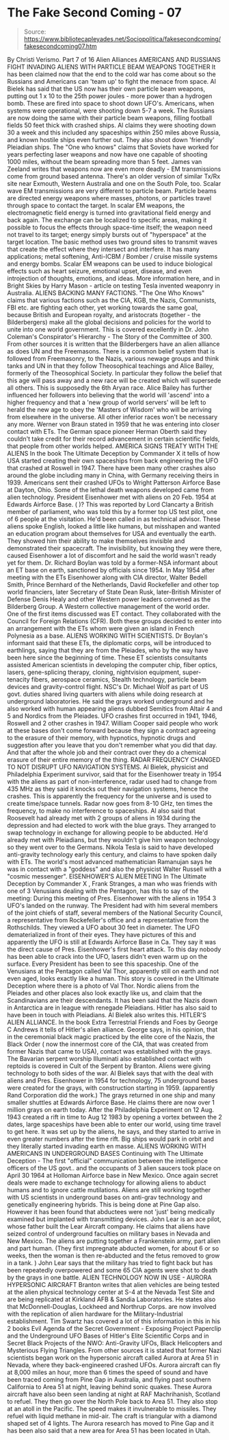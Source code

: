 # The Fake Second Coming - 07

> Source: https://www.bibliotecapleyades.net/Sociopolitica/fakesecondcoming/fakesecondcoming07.htm

By Christi Verismo.
Part 7 of 16
Alien Alliances
AMERICANS AND RUSSIANS
FIGHT INVADING ALIENS WITH PARTICLE BEAM WEAPONS TOGETHER
It has been claimed now that the end to the cold war has come about so the
Russians and Americans can 'team up' to fight the menace from space. Al Bielek has said that the US now has their own particle beam weapons, putting
out 1 x 10 to the 25th power joules - more power than a hydrogen bomb. These
are fired into space to shoot down UFO's. Americans, when systems were
operational, were shooting down 5-7 a week.
The Russians are now doing the same with their particle beam weapons, filling football fields 50 feet thick with crashed ships. Al claims they were shooting down 30 a week and this included any spaceships within 250 miles above Russia, and known hostile ships even further out. They also shoot down 'friendly' Pleiadian ships.
The "One who knows" claims that Soviets have worked for years perfecting laser weapons and now have one capable of shooting 1000 miles, without the beam spreading more than 5 feet. James van Zeeland writes that weapons now are even more deadly - EM transmissions come from ground based antenna. There's an older version of similar Tx/Rx site near Exmouth, Western Australia and one on the South Pole, too. Scalar wave EM transmissions are very different to particle beam.
Particle beams are directed energy weapons where masses, photons, or particles travel through space to contact the target. In scalar EM weapons, the electromagnetic field energy is turned into gravitational field energy and back again. The exchange can be localized to specific areas, making it possible to focus the effects through space-time itself; the weapon need not travel to its target; energy simply bursts out of "hyperspace" at the target location.
The basic
method uses two ground sites to transmit waves that create the effect where
they intersect and interfere. It has many applications; metal softening,
Anti-ICBM / Bomber / cruise missile systems and energy bombs.
Scalar EM
weapons can be used to induce biological effects such as heart seizure,
emotional upset, disease, and even introjection of thoughts, emotions, and
ideas.
More information here, and in
Bright Skies by Harry Mason - article on testing
Tesla invented weaponry in Australia.
ALIENS BACKING MANY FACTIONS.
"The One Who Knows" claims that various factions such as the CIA, KGB, the
Nazis, Communists, FBI etc. are fighting each other, yet working towards the
same goal, because British and European royalty, and aristocrats
(together - the Bilderbergers) make all the global decisions and policies
for the world to unite into one world government.
This is covered excellently in Dr. John Coleman's Conspirator's Hierarchy - The Story of the Committee of 300. From other sources it is written that the Bilderbergers have an alien alliance as does UN and the Freemasons. There is a common belief system that is followed from Freemasonry, to the Nazis, various newage groups and think tanks and UN in that they follow Theosophical teachings and Alice Bailey, formerly of the Theosophical Society.
In particular they follow the belief that this age will pass away and a new race will be created which will supersede all others. This is supposedly the 6th Aryan race. Alice Bailey has further influenced her followers into believing that the world will 'ascend' into a higher frequency and that a 'new group of world servers' will be left to herald the new age to obey the 'Masters of Wisdom' who will be arriving from elsewhere in the universe.
All
other inferior races won't be necessary any more. Werner von Braun stated in
1959 that he was entering into closer contact with ETs. The German space
pioneer Herman Oberth said they couldn't take credit for their record
advancement in certain scientific fields, that people from other worlds
helped.
AMERICA SIGNS TREATY WITH THE ALIENS
In the book The Ultimate Deception by Commander X it tells of how USA
started creating their own spaceships from back engineering the UFO that
crashed at Roswell in 1947. There have been many other crashes also around
the globe including many in China, with Germany receiving theirs in 1939.
Americans sent their crashed UFOs to Wright Patterson Airforce Base at Dayton, Ohio. Some of the lethal death weapons developed came from alien technology. President Eisenhower met with aliens on 20 Feb. 1954 at Edwards Airforce Base. ( )? This was reported by Lord Clancarty a British member of parliament, who was told this by a former top US test pilot, one of 6 people at the visitation.
He'd been called in as technical advisor. These aliens spoke English, looked a little like humans, but misshapen and wanted an education program about themselves for USA and eventually the earth. They showed him their ability to make themselves invisible and demonstrated their spacecraft. The invisibility, but knowing they were there, caused Eisenhower a lot of discomfort and he said the world wasn't ready yet for them.
Dr. Richard Boylan was told by a former-NSA informant about an ET base on earth, sanctioned by officials since 1954. In May 1954 after meeting with the ETs Eisenhower along with CIA director, Walter Bedell Smith, Prince Bernhard of the Netherlands, David Rockefeller and other top world financiers, later Secretary of State Dean Rusk, later-British Minister of Defense Denis Healy and other Western power leaders convened as the Bilderberg Group.
A Western collective management of the world order. One of
the first items discussed was ET contact. They collaborated with the Council
for Foreign Relations (CFR). Both these groups decided to enter into an
arrangement with the ETs whom were given an island in French Polynesia as a
base.
ALIENS WORKING WITH SCIENTISTS.
Dr Boylan's informant said that these ETs, the diplomatic corps, will be
introduced to earthlings, saying that they are from the Pleiades, who by the
way have been here since the beginning of time. These ET scientists
consultants assisted American scientists in developing the computer chip,
fiber optics, lasers, gene-splicing therapy, cloning, nightvision equipment,
super-tenacity fibers, aerospace ceramics, Stealth technology, particle beam
devices and gravity-control flight.
NSC's Dr. Michael Wolf as part of US govt. duties shared living quarters with aliens while doing research at underground laboratories. He said the grays worked underground and he also worked with human appearing aliens dubbed Semitics from Altair 4 and 5 and Nordics from the Pleiades. UFO crashes first occurred in 1941, 1946, Roswell and 2 other crashes in 1947.
William Cooper said people who work at these
bases don't come forward because they sign a contract agreeing to the
erasure of their memory, with hypnotics, hypnotic drugs and suggestion after
you leave that you don't remember what you did that day. And that after the
whole job and their contract over they do a chemical erasure of their entire
memory of the thing.
RADAR FREQUENCY CHANGED TO NOT DISRUPT UFO NAVIGATION SYSTEMS.
Al Bielek, physicist and
Philadelphia Experiment survivor, said that for the
Eisenhower treaty in 1954 with the aliens as part of non-interference,
radar used had to change from 435 MHz as they said it knocks out their
navigation systems, hence the crashes. This is apparently the frequency for
the universe and is used to create time/space tunnels.
Radar now goes from 8-10 GHz, ten times the frequency, to make no interference to spaceships. Al also said that Roosevelt had already met with 2 groups of aliens in 1934 during the depression and had elected to work with the blue grays. They arranged to swap technology in exchange for allowing people to be abducted. He'd already met with Pleiadians, but they wouldn't give him weapon technology so they went over to the Germans.
Nikola Tesla is said to have
developed anti-gravity technology early this century, and claims to have
spoken daily with ETs. The world's most advanced mathematician Ramanujan
says he was in contact with a "goddess" and also the physicist Walter
Russell with a "cosmic messenger".
EISENHOWER'S ALIEN MEETING
In
The Ultimate Deception by Commander X ,
Frank Stranges, a man who was
friends with one of 3 Venusians dealing with the Pentagon, has this to say
of the meeting:
During this meeting of Pres. Eisenhower with the aliens in 1954 3 UFO's landed on the runway. The President had with him several members of the joint chiefs of staff, several members of the National Security Council, a representative from Rockefeller's office and a representative from the Rothschilds.
They viewed a UFO about 30 feet in diameter. The UFO dematerialized in front of their eyes. They have pictures of this and apparently the UFO is still at Edwards Airforce Base in Ca. They say it was the direct cause of Pres. Eisenhower's first heart attack. To this day nobody has been able to crack into the UFO, lasers didn't even warm up on the surface. Every President has been to see this spaceship.
One of the Venusians at the Pentagon called Val Thor, apparently still on earth and not even aged, looks exactly like a human. This story is covered in the Ultimate Deception where there is a photo of Val Thor. Nordic aliens from the Pleiades and other places also look exactly like us, and claim that the Scandinavians are their descendants. It has been said that the Nazis down in Antarctica are in league with renegade Pleiadians.
Hitler has also said to
have been in touch with Pleiadians. Al Bielek also writes this.
HITLER'S ALIEN ALLIANCE.
In the book
Extra Terrestrial Friends and Foes by George C Andrews it tells
of Hitler's alien alliance. George says, in his opinion, that in the
ceremonial black magic practiced by the elite core of the Nazis, the Black
Order ( now the innermost core of the CIA, that was created from former
Nazis that came to USA), contact was established with the grays.
The Bavarian serpent worship Illuminati also established contact with reptoids is covered in Cult of the Serpent by Branton. Aliens were giving technology to both sides of the war. Al Bielek says that with the deal with aliens and Pres. Eisenhower in 1954 for technology, 75 underground bases were created for the grays, with construction starting in 1959. (apparently Rand Corporation did the work.)
The grays returned in one ship and many smaller shuttles at Edwards Airforce Base. He claims there are now over 1 million grays on earth today. After the Philadelphia Experiment on 12 Aug. 1943 created a rift in time to Aug 12 1983 by opening a vortex between the 2 dates, large spaceships have been able to enter our world, using time travel to get here. It was set up by the aliens, he says, and they started to arrive in even greater numbers after the time rift.
Big ships would park in
orbit and they literally started invading earth en masse.
ALIENS WORKING WITH AMERICANS IN UNDERGROUND BASES
Continuing with The Ultimate Deception - The first "official" communication
between the intelligence officers of the US govt.. and the occupants of 3
alien saucers took place on April 30 1964 at Holloman Airforce base in New
Mexico. Once again secret deals were made to exchange technology for
allowing aliens to abduct humans and to ignore cattle mutilations.
Aliens are still working together with US scientists in underground bases on anti-grav technology and genetically engineering hybrids. This is being done at Pine Gap also. However it has been found that abductees were not 'just' being medically examined but implanted with transmitting devices. John Lear is an ace pilot, whose father built the Lear Aircraft company.
He claims that aliens have seized control of underground faculties on military bases in Nevada and New Mexico. The aliens are putting together a Frankenstein army, part alien and part human. (They first impregnate abducted women, for about 6 or so weeks, then the woman is then re-abducted and the fetus removed to grow in a tank. )
John Lear says that the military has tried to fight
back but has been repeatedly overpowered and some 65 CIA agents were shot to
death by the grays in one battle.
ALIEN TECHNOLOGY NOW IN USE - AURORA HYPERSONIC AIRCRAFT
Branton writes that alien vehicles are being tested at the alien physical
technology center at S-4 at the Nevada Test Site and are being replicated at
Kirkland AFB & Sandia Laboratories. He states also that McDonnell-Douglas,
Lockheed and Northrup Corps. are now involved with the replication of alien
hardware for the Military-Industrial establishment.
Tim Swartz has covered a lot of this information in this in his 2 books Evil Agenda of the Secret Government - Exposing Project Paperclip and the Underground UFO Bases of Hitler's Elite Scientific Corps and in Secret Black Projects of the NWO: Anti-Gravity UFOs, Black Helicopters and Mysterious Flying Triangles.
From other sources it is stated that former Nazi scientists began work on the hypersonic aircraft called Aurora at Area 51 in Nevada, where they back-engineered crashed UFOs. Aurora aircraft can fly at 8,000 miles an hour, more than 6 times the speed of sound and have been traced coming from Pine Gap in Australia, and flying past southern California to Area 51 at night, leaving behind sonic quakes.
These Aurora aircraft have also been seen landing at night at RAF Machrihanish, Scotland to refuel. They then go over the North Pole back to Area 51. They also stop at an atoll in the Pacific. The speed makes it invulnerable to missiles. They refuel with liquid methane in mid-air. The craft is triangular with a diamond shaped set of 4 lights. The Aurora research has moved to Pine Gap and it has been also said that a new area for Area 51 has been located in Utah.
